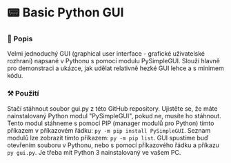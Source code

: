 # 📟 Basic Python GUI

### 📄 Popis

Velmi jednoduchý GUI (graphical user interface - grafické uživatelské rozhraní) napsané v Pythonu s pomocí modulu PySimpleGUI. Slouží hlavně pro demonstraci a ukázce, jak udělat relativně hezké GUI lehce a s minimem kódu.

### ⚒️ Použití

Stačí stáhnout soubor gui.py z této GitHub repository. Ujistěte se, že máte nainstalovaný Python modul "PySimpleGUI", pokud ne, musíte ho stáhnout. Tento modul stáhneme s pomocí PIP (manager modulů pro Python) tímto příkazem v příkazovém řádku: `py -m pip install PySimpleGUI`. Seznam modulů lze zobrazit tímto příkazem: `py -m pip list`. GUI spustíme buď otevřením souboru v Pythonu, nebo s pomocí příkazového řádku a příkazu `py gui.py`. Je třeba mít Python 3 nainstalovaný ve vašem PC.
